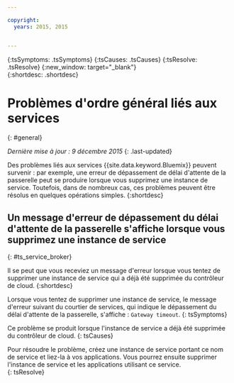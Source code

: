 ```yaml
---

copyright:
  years: 2015, 2015


---
```



{:tsSymptoms: .tsSymptoms}
{:tsCauses: .tsCauses}
{:tsResolve: .tsResolve}
{:new_window: target="_blank"}  
{:shortdesc: .shortdesc}


# Problèmes d'ordre général liés aux services
{: #general}

*Dernière mise à jour : 9 décembre 2015*
{: .last-updated}

Des problèmes liés aux services {{site.data.keyword.Bluemix}} peuvent survenir :
par exemple, une erreur de dépassement de délai d'attente de la passerelle peut se produire lorsque vous supprimez une instance de service. Toutefois, dans de nombreux cas, ces problèmes peuvent être résolus en quelques opérations simples.
{:shortdesc}

## Un message d'erreur de dépassement du délai d'attente de la passerelle s'affiche lorsque vous supprimez une instance de service
{: #ts_service_broker}

Il se peut que vous receviez un message d'erreur lorsque vous tentez de supprimer une instance de service qui a déjà été supprimée du contrôleur de cloud.
{:shortdesc}


Lorsque vous tentez de supprimer une instance de service, le message d'erreur suivant du courtier de services, qui indique le dépassement du
délai d'attente de la passerelle, s'affiche : ```Gateway timeout```.
{: tsSymptoms}


Ce problème se produit lorsque l'instance de service a déjà été supprimée du contrôleur de cloud.
{: tsCauses}


Pour résoudre le problème, créez une instance de service portant ce nom de service et liez-la à vos applications. Vous pourrez ensuite supprimer l'instance de service et les applications utilisant ce service.   
{: tsResolve}
